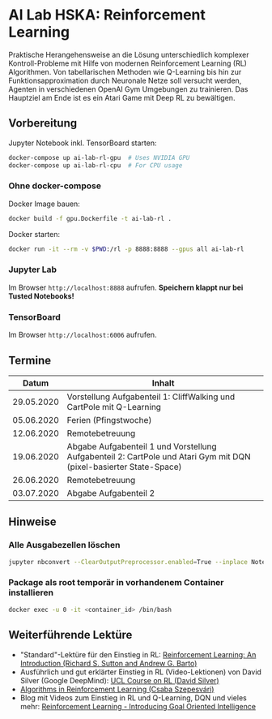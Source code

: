 # AI Lab HSKA: Reinforcement Learning

Praktische Herangehensweise an die Lösung unterschiedlich komplexer Kontroll-Probleme mit Hilfe von modernen Reinforcement Learning (RL) Algorithmen. Von tabellarischen Methoden wie Q-Learning bis hin zur Funktionsapproximation durch Neuronale Netze soll versucht werden, Agenten in verschiedenen OpenAI Gym Umgebungen zu trainieren. Das Hauptziel am Ende ist es ein Atari Game mit Deep RL zu bewältigen.

## Vorbereitung

Jupyter Notebook inkl. TensorBoard starten:

```bash
docker-compose up ai-lab-rl-gpu  # Uses NVIDIA GPU
docker-compose up ai-lab-rl-cpu  # For CPU usage
```

### Ohne docker-compose

Docker Image bauen:

```bash
docker build -f gpu.Dockerfile -t ai-lab-rl .
```

Docker starten:

```bash
docker run -it --rm -v $PWD:/rl -p 8888:8888 --gpus all ai-lab-rl
```

### Jupyter Lab

Im Browser `http://localhost:8888` aufrufen.
**Speichern klappt nur bei Tusted Notebooks!**

### TensorBoard

Im Browser `http://localhost:6006` aufrufen.

## Termine

| Datum | Inhalt |
|-|-|
| 29.05.2020 | Vorstellung Aufgabenteil 1: CliffWalking und CartPole mit Q-Learning |
| 05.06.2020 | Ferien (Pfingstwoche) |
| 12.06.2020 | Remotebetreuung |
| 19.06.2020 | Abgabe Aufgabenteil 1 und Vorstellung Aufgabenteil 2: CartPole und Atari Gym mit DQN (pixel-basierter State-Space) |
| 26.06.2020 | Remotebetreuung |
| 03.07.2020 | Abgabe Aufgabenteil 2 |

## Hinweise

### Alle Ausgabezellen löschen

```bash
jupyter nbconvert --ClearOutputPreprocessor.enabled=True --inplace Notebook.ipynb
```

### Package als root temporär in vorhandenem Container installieren

```bash
docker exec -u 0 -it <container_id> /bin/bash
```

## Weiterführende Lektüre

- "Standard"-Lektüre für den Einstieg in RL: [Reinforcement Learning: An Introduction (Richard S. Sutton and Andrew G. Barto)](http://incompleteideas.net/book/RLbook2018.pdf)
- Ausführlich und gut erklärter Einstieg in RL (Video-Lektionen) von David Silver (Google DeepMind): [UCL Course on RL (David Silver)](http://www0.cs.ucl.ac.uk/staff/D.Silver/web/Teaching.html)
- [Algorithms in Reinforcement Learning (Csaba Szepesvári)](https://sites.ualberta.ca/~szepesva/papers/RLAlgsInMDPs.pdf)
- Blog mit Videos zum Einstieg in RL und Q-Learning, DQN und vieles mehr: [Reinforcement Learning - Introducing Goal Oriented Intelligence](https://deeplizard.com/learn/video/nyjbcRQ-uQ8)